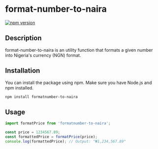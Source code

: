 # format-number-to-naira

[![npm version](https://badge.fury.io/js/my-npm-package.svg)](https://badge.fury.io/js/my-npm-package)

## Description

format-number-to-naira is an utility function that formats a given number into Nigeria's currency (NGN) format.

## Installation

You can install the package using npm. Make sure you have Node.js and npm installed.

```bash
npm install formatnumber-to-naira
```

## Usage

```javaScript
import formatPrice from 'formatnumber-to-naira';

const price = 1234567.89;
const formattedPrice = formatPrice(price);
console.log(formattedPrice); // Output: "₦1,234,567.89"
```
